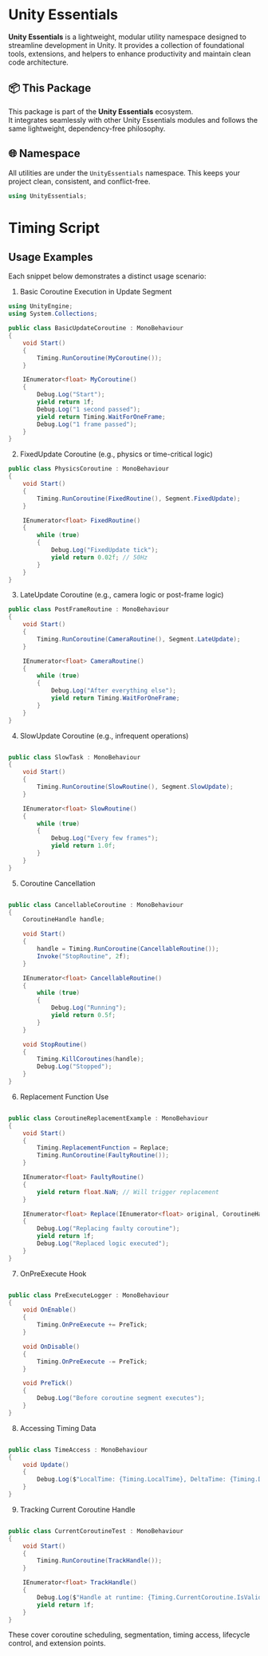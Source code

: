 # Unity Essentials

**Unity Essentials** is a lightweight, modular utility namespace designed to streamline development in Unity. 
It provides a collection of foundational tools, extensions, and helpers to enhance productivity and maintain clean code architecture.

## 📦 This Package

This package is part of the **Unity Essentials** ecosystem.  
It integrates seamlessly with other Unity Essentials modules and follows the same lightweight, dependency-free philosophy.

## 🌐 Namespace

All utilities are under the `UnityEssentials` namespace. This keeps your project clean, consistent, and conflict-free.

```csharp
using UnityEssentials;
```

# Timing Script

## Usage Examples

Each snippet below demonstrates a distinct usage scenario:


1. Basic Coroutine Execution in Update Segment
```csharp
using UnityEngine;
using System.Collections;

public class BasicUpdateCoroutine : MonoBehaviour
{
    void Start()
    {
        Timing.RunCoroutine(MyCoroutine());
    }

    IEnumerator<float> MyCoroutine()
    {
        Debug.Log("Start");
        yield return 1f;
        Debug.Log("1 second passed");
        yield return Timing.WaitForOneFrame;
        Debug.Log("1 frame passed");
    }
}
```


2. FixedUpdate Coroutine (e.g., physics or time-critical logic)
```csharp
public class PhysicsCoroutine : MonoBehaviour
{
    void Start()
    {
        Timing.RunCoroutine(FixedRoutine(), Segment.FixedUpdate);
    }

    IEnumerator<float> FixedRoutine()
    {
        while (true)
        {
            Debug.Log("FixedUpdate tick");
            yield return 0.02f; // 50Hz
        }
    }
}

```


3. LateUpdate Coroutine (e.g., camera logic or post-frame logic)

```csharp
public class PostFrameRoutine : MonoBehaviour
{
    void Start()
    {
        Timing.RunCoroutine(CameraRoutine(), Segment.LateUpdate);
    }

    IEnumerator<float> CameraRoutine()
    {
        while (true)
        {
            Debug.Log("After everything else");
            yield return Timing.WaitForOneFrame;
        }
    }
}

```


4. SlowUpdate Coroutine (e.g., infrequent operations)
```csharp

public class SlowTask : MonoBehaviour
{
    void Start()
    {
        Timing.RunCoroutine(SlowRoutine(), Segment.SlowUpdate);
    }

    IEnumerator<float> SlowRoutine()
    {
        while (true)
        {
            Debug.Log("Every few frames");
            yield return 1.0f;
        }
    }
}

```


5. Coroutine Cancellation
```csharp

public class CancellableCoroutine : MonoBehaviour
{
    CoroutineHandle handle;

    void Start()
    {
        handle = Timing.RunCoroutine(CancellableRoutine());
        Invoke("StopRoutine", 2f);
    }

    IEnumerator<float> CancellableRoutine()
    {
        while (true)
        {
            Debug.Log("Running");
            yield return 0.5f;
        }
    }

    void StopRoutine()
    {
        Timing.KillCoroutines(handle);
        Debug.Log("Stopped");
    }
}

```


6. Replacement Function Use
```csharp

public class CoroutineReplacementExample : MonoBehaviour
{
    void Start()
    {
        Timing.ReplacementFunction = Replace;
        Timing.RunCoroutine(FaultyRoutine());
    }

    IEnumerator<float> FaultyRoutine()
    {
        yield return float.NaN; // Will trigger replacement
    }

    IEnumerator<float> Replace(IEnumerator<float> original, CoroutineHandle handle)
    {
        Debug.Log("Replacing faulty coroutine");
        yield return 1f;
        Debug.Log("Replaced logic executed");
    }
}

```


7. OnPreExecute Hook
```csharp

public class PreExecuteLogger : MonoBehaviour
{
    void OnEnable()
    {
        Timing.OnPreExecute += PreTick;
    }

    void OnDisable()
    {
        Timing.OnPreExecute -= PreTick;
    }

    void PreTick()
    {
        Debug.Log("Before coroutine segment executes");
    }
}

```


8. Accessing Timing Data
```csharp

public class TimeAccess : MonoBehaviour
{
    void Update()
    {
        Debug.Log($"LocalTime: {Timing.LocalTime}, DeltaTime: {Timing.DeltaTime}");
    }
}

```


9. Tracking Current Coroutine Handle
```csharp

public class CurrentCoroutineTest : MonoBehaviour
{
    void Start()
    {
        Timing.RunCoroutine(TrackHandle());
    }

    IEnumerator<float> TrackHandle()
    {
        Debug.Log($"Handle at runtime: {Timing.CurrentCoroutine.IsValid}");
        yield return 1f;
    }
}

```


These cover coroutine scheduling, segmentation, timing access, lifecycle control, and extension points.

